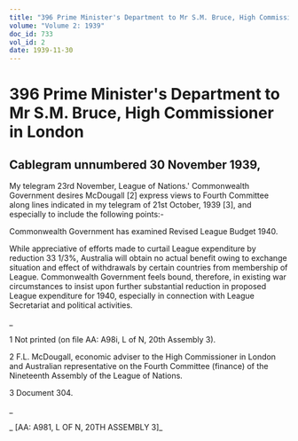 ```yaml
---
title: "396 Prime Minister's Department to Mr S.M. Bruce, High Commissioner in London"
volume: "Volume 2: 1939"
doc_id: 733
vol_id: 2
date: 1939-11-30
---
```


# 396 Prime Minister's Department to Mr S.M. Bruce, High Commissioner in London

## Cablegram unnumbered 30 November 1939,

My telegram 23rd November, League of Nations.' Commonwealth Government desires McDougall [2] express views to Fourth Committee along lines indicated in my telegram of 21st October, 1939 [3], and especially to include the following points:-

Commonwealth Government has examined Revised League Budget 1940.

While appreciative of efforts made to curtail League expenditure by reduction 33 1/3%, Australia will obtain no actual benefit owing to exchange situation and effect of withdrawals by certain countries from membership of League. Commonwealth Government feels bound, therefore, in existing war circumstances to insist upon further substantial reduction in proposed League expenditure for 1940, especially in connection with League Secretariat and political activities.

_

1 Not printed (on file AA: A98i, L of N, 20th Assembly 3).

2 F.L. McDougall, economic adviser to the High Commissioner in London and Australian representative on the Fourth Committee (finance) of the Nineteenth Assembly of the League of Nations.

3 Document 304.

_

_ [AA: A981, L OF N, 20TH ASSEMBLY 3]_

